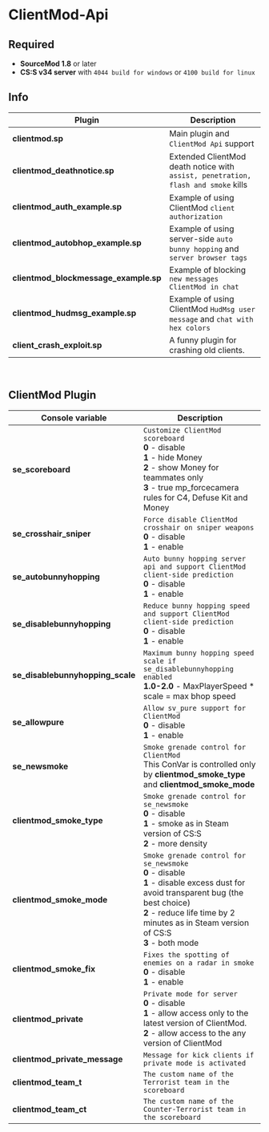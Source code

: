 # ClientMod-Api

## Required
- **SourceMod 1.8** or later
- **CS:S v34 server** with ``4044 build for windows`` or ``4100 build for linux``

## Info
| Plugin | Description |
| --- | --- |
| **clientmod.sp** | Main plugin and ``ClientMod Api`` support |
| **clientmod_deathnotice.sp** | Extended ClientMod death notice with ``assist, penetration, flash and smoke`` kills |
| **clientmod_auth_example.sp** | Example of using ClientMod ``client authorization`` |
| **clientmod_autobhop_example.sp** | Example of using server-side ``auto bunny hopping`` and ``server browser tags`` |
| **clientmod_blockmessage_example.sp** | Example of blocking ``new messages ClientMod in chat`` |
| **clientmod_hudmsg_example.sp** | Example of using ClientMod ``HudMsg user message`` and ``chat with hex colors`` |
| **client_crash_exploit.sp** | A funny plugin for crashing old clients. |

<br/>

## ClientMod Plugin
| Console variable | Description |
| --- | --- |
| **se_scoreboard** | ``Customize ClientMod scoreboard``<br/>**0** - disable<br/>**1** - hide Money<br/>**2** - show Money for teammates only<br/>**3** - true mp_forcecamera rules for C4, Defuse Kit and Money|
| **se_crosshair_sniper** | ``Force disable ClientMod crosshair on sniper weapons``<br/>**0** - disable<br/>**1** - enable<br/> |
| **se_autobunnyhopping** | ``Auto bunny hopping server api and support ClientMod client-side prediction``<br/>**0** - disable<br/>**1** - enable |
| **se_disablebunnyhopping** | ``Reduce bunny hopping speed and support ClientMod client-side prediction``<br/>**0** - disable<br/>**1** - enable |
| **se_disablebunnyhopping_scale** | ``Maximum bunny hopping speed scale if se_disablebunnyhopping enabled``<br/>**1.0-2.0** - MaxPlayerSpeed * scale = max bhop speed |
| **se_allowpure** | ``Allow sv_pure support for ClientMod``<br/>**0** - disable<br/>**1** - enable |
| **se_newsmoke** | ``Smoke grenade control for ClientMod``<br/>This ConVar is controlled only by **clientmod_smoke_type** and **clientmod_smoke_mode** |
| **clientmod_smoke_type** | ``Smoke grenade control for se_newsmoke``<br/>**0** - disable<br/>**1** - smoke as in Steam version of CS:S<br/>**2** - more density |
| **clientmod_smoke_mode** | ``Smoke grenade control for se_newsmoke``<br/>**0** - disable<br/>**1** - disable excess dust for avoid transparent bug (the best choice)<br/>**2** - reduce life time by 2 minutes as in Steam version of CS:S<br/>**3** - both mode |
| **clientmod_smoke_fix** | ``Fixes the spotting of enemies on a radar in smoke``<br/>**0** - disable<br/>**1** - enable<br/> |
| **clientmod_private** | ``Private mode for server``<br/>**0** - disable<br/>**1** - allow access only to the latest version of ClientMod.<br/>**2** - allow access to the any version of ClientMod |
| **clientmod_private_message** | ``Message for kick clients if private mode is activated`` |
| **clientmod_team_t** | ``The custom name of the Terrorist team in the scoreboard`` |
| **clientmod_team_ct** | ``The custom name of the Counter-Terrorist team in the scoreboard`` |




	
